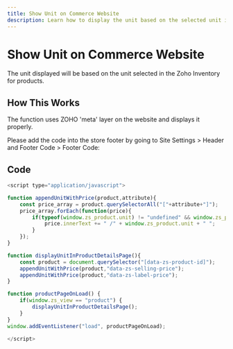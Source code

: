 ```yaml
---
title: Show Unit on Commerce Website
description: Learn how to display the unit based on the selected unit in Zoho Inventory for products on your commerce website.
---
```


# Show Unit on Commerce Website

The unit displayed will be based on the unit selected in the Zoho Inventory for products.

## How This Works

The function uses ZOHO 'meta' layer on the website and displays it properly.

Please add the code into the store footer by going to Site Settings > Header and Footer Code > Footer Code:

## Code

```javascript
<script type="application/javascript">

function appendUnitWithPrice(product,attribute){
	const price_array = product.querySelectorAll("["+attribute+"]");
	price_array.forEach(function(price){
		if(typeof(window.zs_product.unit) != "undefined" && window.zs_product.unit != ""){
			price.innerText += " /" + window.zs_product.unit + " ";
		}
	});
}

function displayUnitInProductDetailsPage(){
	const product = document.querySelector("[data-zs-product-id]");
    appendUnitWithPrice(product,"data-zs-selling-price");
	appendUnitWithPrice(product,"data-zs-label-price");
}

function productPageOnLoad() {
  	if(window.zs_view == "product") {
  		displayUnitInProductDetailsPage();
  	}
}
window.addEventListener("load", productPageOnLoad);

</script>
```


